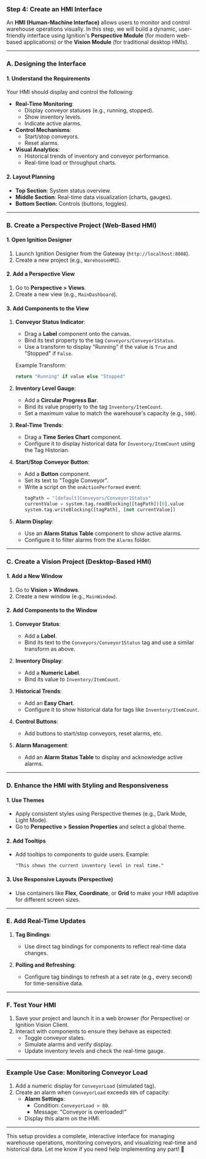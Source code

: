### **Step 4: Create an HMI Interface**

An **HMI (Human-Machine Interface)** allows users to monitor and control warehouse operations visually. In this step, we will build a dynamic, user-friendly interface using Ignition's **Perspective Module** (for modern web-based applications) or the **Vision Module** (for traditional desktop HMIs).

---

### **A. Designing the Interface**

#### **1. Understand the Requirements**
Your HMI should display and control the following:
- **Real-Time Monitoring**:
  - Display conveyor statuses (e.g., running, stopped).
  - Show inventory levels.
  - Indicate active alarms.
- **Control Mechanisms**:
  - Start/stop conveyors.
  - Reset alarms.
- **Visual Analytics**:
  - Historical trends of inventory and conveyor performance.
  - Real-time load or throughput charts.

#### **2. Layout Planning**
- **Top Section**: System status overview.
- **Middle Section**: Real-time data visualization (charts, gauges).
- **Bottom Section**: Controls (buttons, toggles).

---

### **B. Create a Perspective Project (Web-Based HMI)**

#### **1. Open Ignition Designer**
1. Launch Ignition Designer from the Gateway (`http://localhost:8088`).
2. Create a new project (e.g., `WarehouseHMI`).

#### **2. Add a Perspective View**
1. Go to **Perspective > Views**.
2. Create a new view (e.g., `MainDashboard`).

#### **3. Add Components to the View**
1. **Conveyor Status Indicator**:
   - Drag a **Label** component onto the canvas.
   - Bind its text property to the tag `Conveyors/Conveyor1Status`.
   - Use a transform to display "Running" if the value is `True` and "Stopped" if `False`.

   Example Transform:
   ```python
   return "Running" if value else "Stopped"
   ```

2. **Inventory Level Gauge**:
   - Add a **Circular Progress Bar**.
   - Bind its value property to the tag `Inventory/ItemCount`.
   - Set a maximum value to match the warehouse's capacity (e.g., `500`).

3. **Real-Time Trends**:
   - Drag a **Time Series Chart** component.
   - Configure it to display historical data for `Inventory/ItemCount` using the Tag Historian.

4. **Start/Stop Conveyor Button**:
   - Add a **Button** component.
   - Set its text to "Toggle Conveyor".
   - Write a script on the `onActionPerformed` event:
     ```python
     tagPath = "[default]Conveyors/Conveyor1Status"
     currentValue = system.tag.readBlocking([tagPath])[0].value
     system.tag.writeBlocking([tagPath], [not currentValue])
     ```

5. **Alarm Display**:
   - Use an **Alarm Status Table** component to show active alarms.
   - Configure it to filter alarms from the `Alarms` folder.

---

### **C. Create a Vision Project (Desktop-Based HMI)**

#### **1. Add a New Window**
1. Go to **Vision > Windows**.
2. Create a new window (e.g., `MainWindow`).

#### **2. Add Components to the Window**
1. **Conveyor Status**:
   - Add a **Label**.
   - Bind its text to the `Conveyors/Conveyor1Status` tag and use a similar transform as above.

2. **Inventory Display**:
   - Add a **Numeric Label**.
   - Bind its value to `Inventory/ItemCount`.

3. **Historical Trends**:
   - Add an **Easy Chart**.
   - Configure it to show historical data for tags like `Inventory/ItemCount`.

4. **Control Buttons**:
   - Add buttons to start/stop conveyors, reset alarms, etc.

5. **Alarm Management**:
   - Add an **Alarm Status Table** to display and acknowledge active alarms.

---

### **D. Enhance the HMI with Styling and Responsiveness**

#### **1. Use Themes**
- Apply consistent styles using Perspective themes (e.g., Dark Mode, Light Mode).
- Go to **Perspective > Session Properties** and select a global theme.

#### **2. Add Tooltips**
- Add tooltips to components to guide users. Example:
  ```text
  "This shows the current inventory level in real time."
  ```

#### **3. Use Responsive Layouts (Perspective)**
- Use containers like **Flex**, **Coordinate**, or **Grid** to make your HMI adaptive for different screen sizes.

---

### **E. Add Real-Time Updates**

1. **Tag Bindings**:
   - Use direct tag bindings for components to reflect real-time data changes.

2. **Polling and Refreshing**:
   - Configure tag bindings to refresh at a set rate (e.g., every second) for time-sensitive data.

---

### **F. Test Your HMI**
1. Save your project and launch it in a web browser (for Perspective) or Ignition Vision Client.
2. Interact with components to ensure they behave as expected:
   - Toggle conveyor states.
   - Simulate alarms and verify display.
   - Update inventory levels and check the real-time gauge.

---

### Example Use Case: Monitoring Conveyor Load
1. Add a numeric display for `ConveyorLoad` (simulated tag).
2. Create an alarm when `ConveyorLoad` exceeds `80%` of capacity:
   - **Alarm Settings**:
     - Condition: `ConveyorLoad > 80`.
     - Message: "Conveyor is overloaded!"
   - Display this alarm on the HMI.

---

This setup provides a complete, interactive interface for managing warehouse operations, monitoring conveyors, and visualizing real-time and historical data. Let me know if you need help implementing any part! 🚀
